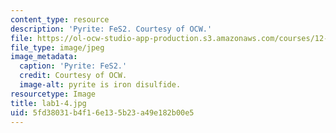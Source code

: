 ```yaml
---
content_type: resource
description: 'Pyrite: FeS2. Courtesy of OCW.'
file: https://ol-ocw-studio-app-production.s3.amazonaws.com/courses/12-108-structure-of-earth-materials-fall-2004/5fd38031b4f16e135b23a49e182b00e5_lab1-4.jpg
file_type: image/jpeg
image_metadata:
  caption: 'Pyrite: FeS2.'
  credit: Courtesy of OCW.
  image-alt: pyrite is iron disulfide.
resourcetype: Image
title: lab1-4.jpg
uid: 5fd38031-b4f1-6e13-5b23-a49e182b00e5
---
```


